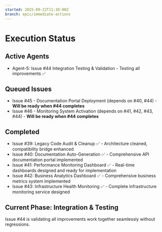 ```yaml
---
started: 2025-09-22T11:30:00Z
branch: epic/immediate-actions
---
```


# Execution Status

## Active Agents
- Agent-5: Issue #44 Integration Testing & Validation - Testing all improvements ✅

## Queued Issues
- Issue #45 - Documentation Portal Deployment (depends on #40, #44) - **Will be ready when #44 completes**
- Issue #46 - Monitoring System Activation (depends on #41, #42, #43, #44) - **Will be ready when #44 completes**

## Completed
- Issue #39: Legacy Code Audit & Cleanup ✅ - Architecture cleaned, compatibility bridge enhanced
- Issue #40: Documentation Auto-Generation ✅ - Comprehensive API documentation portal implemented
- Issue #41: Performance Monitoring Dashboard ✅ - Real-time dashboards designed and ready for implementation
- Issue #42: Business Analytics Dashboard ✅ - Comprehensive business metrics system implemented
- Issue #43: Infrastructure Health Monitoring ✅ - Complete infrastructure monitoring service designed

## Current Phase: Integration & Testing
Issue #44 is validating all improvements work together seamlessly without regressions.